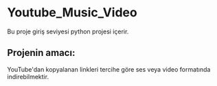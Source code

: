 # Youtube_Music_Video
Bu proje giriş seviyesi python projesi içerir. 
## Projenin amacı: 
YouTube'dan kopyalanan linkleri tercihe göre ses veya video formatında indirebilmektir. 
